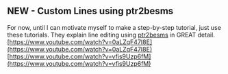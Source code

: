## NEW - Custom Lines using ptr2besms

For now, until I can motivate myself to make a step-by-step tutorial, just use these tutorials. They explain line editing using [ptr2besms](https://ptrguide.github.io/ptr2besms%20-%20Line%20Editing%20Tool.zip) in GREAT detail.
[https://www.youtube.com/watch?v=0aLZqF47I8E](https://www.youtube.com/watch?v=0aLZqF47I8E)
[https://www.youtube.com/watch?v=vfis9Uzp6fM](https://www.youtube.com/watch?v=vfis9Uzp6fM)
